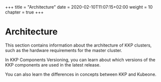 +++
title = "Architecture"
date = 2020-02-10T11:07:15+02:00
weight = 10
chapter = true
+++

# Architecture

This section contains information about the architecture of KKP clusters, such as the hardware requirements for the master cluster.

In KKP Components Versioning, you can learn about which versions of the KKP components are used in the latest release.

You can also learn the differences in concepts between KKP and Kubeone.
